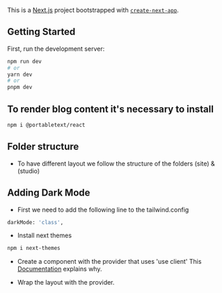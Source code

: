This is a [Next.js](https://nextjs.org/) project bootstrapped with [`create-next-app`](https://github.com/vercel/next.js/tree/canary/packages/create-next-app).

## Getting Started

First, run the development server:

```bash
npm run dev
# or
yarn dev
# or
pnpm dev
```

## To render blog content it's necessary to install
```bash
npm i @portabletext/react
```

## Folder structure
- To have different layout we follow the structure of the folders (site) & (studio)

## Adding Dark Mode
- First we need to add the following line to the tailwind.config
```bash
darkMode: 'class',
```

- Install next themes
```bash
npm i next-themes
```

- Create a component with the provider that uses 'use client'
This [Documentation](https://nextjs.org/docs/getting-started/react-essentials#context) explains why.

- Wrap the layout with the provider.